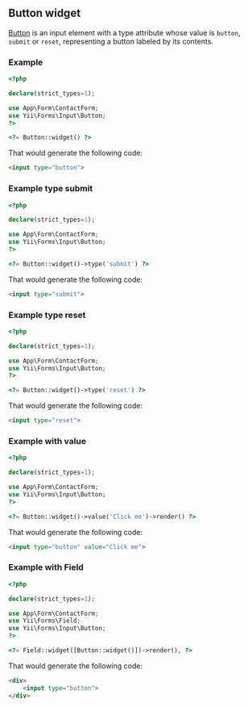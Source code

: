 ## Button widget

[Button](https://www.w3.org/TR/2012/WD-html-markup-20120329/input.button.html#input.button) is an input element with a type attribute whose value is `button`, `submit` or `reset`, representing a button labeled by its contents.

### Example

```php
<?php

declare(strict_types=1);

use App\Form\ContactForm;
use Yii\Forms\Input\Button;
?>

<?= Button::widget() ?>
```

That would generate the following code:

```html
<input type="button">
```

### Example type submit

```php
<?php

declare(strict_types=1);

use App\Form\ContactForm;
use Yii\Forms\Input\Button;
?>

<?= Button::widget()->type('submit') ?>
```

That would generate the following code:

```html
<input type="submit">
```

### Example type reset

```php
<?php

declare(strict_types=1);

use App\Form\ContactForm;
use Yii\Forms\Input\Button;
?>

<?= Button::widget()->type('reset') ?>
```

That would generate the following code:

```html
<input type="reset">
```

### Example with value

```php
<?php

declare(strict_types=1);

use App\Form\ContactForm;
use Yii\Forms\Input\Button;
?>

<?= Button::widget()->value('Click me')->render() ?>
```

That would generate the following code:

```html
<input type="button" value="Click me">
```

### Example with Field

```php
<?php

declare(strict_types=1);

use App\Form\ContactForm;
use Yii\Forms\Field;
use Yii\Forms\Input\Button;
?>

<?= Field::widget([Button::widget()])->render(), ?>
```

That would generate the following code:

```html
<div>
    <input type="button">
</div>
```
